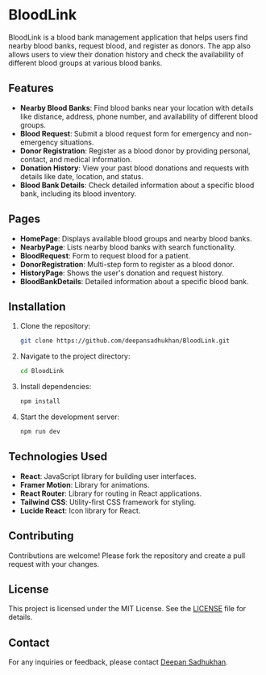 # BloodLink

BloodLink is a blood bank management application that helps users find nearby blood banks, request blood, and register as donors. The app also allows users to view their donation history and check the availability of different blood groups at various blood banks.

## Features

- **Nearby Blood Banks**: Find blood banks near your location with details like distance, address, phone number, and availability of different blood groups.
- **Blood Request**: Submit a blood request form for emergency and non-emergency situations.
- **Donor Registration**: Register as a blood donor by providing personal, contact, and medical information.
- **Donation History**: View your past blood donations and requests with details like date, location, and status.
- **Blood Bank Details**: Check detailed information about a specific blood bank, including its blood inventory.

## Pages

- **HomePage**: Displays available blood groups and nearby blood banks.
- **NearbyPage**: Lists nearby blood banks with search functionality.
- **BloodRequest**: Form to request blood for a patient.
- **DonorRegistration**: Multi-step form to register as a blood donor.
- **HistoryPage**: Shows the user's donation and request history.
- **BloodBankDetails**: Detailed information about a specific blood bank.

## Installation

1. Clone the repository:
   ```bash
   git clone https://github.com/deepansadhukhan/BloodLink.git
   ```
2. Navigate to the project directory:
   ```bash
   cd BloodLink
   ```
3. Install dependencies:
   ```bash
   npm install
   ```
4. Start the development server:
   ```bash
   npm run dev
   ```

## Technologies Used

- **React**: JavaScript library for building user interfaces.
- **Framer Motion**: Library for animations.
- **React Router**: Library for routing in React applications.
- **Tailwind CSS**: Utility-first CSS framework for styling.
- **Lucide React**: Icon library for React.

## Contributing

Contributions are welcome! Please fork the repository and create a pull request with your changes.

## License

This project is licensed under the MIT License. See the [LICENSE](LICENSE) file for details.

## Contact

For any inquiries or feedback, please contact [Deepan Sadhukhan](mailto:sadhukhandeepan@gmail.com).
